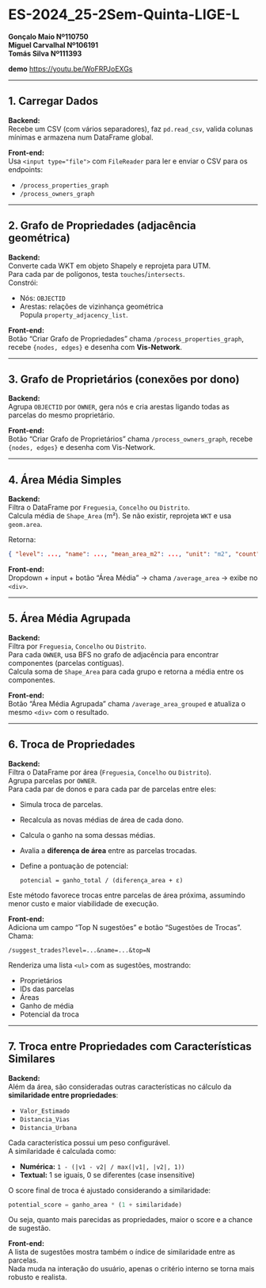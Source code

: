 # ES-2024_25-2Sem-Quinta-LIGE-L

**Gonçalo Maio Nº110750**  
**Miguel Carvalhal Nº106191**  
**Tomás Silva Nº111393**

**demo** https://youtu.be/WoFRPJoEXGs

---
## 1. Carregar Dados

**Backend:**  
Recebe um CSV (com vários separadores), faz `pd.read_csv`, valida colunas mínimas e armazena num DataFrame global.

**Front-end:**  
Usa `<input type="file">` com `FileReader` para ler e enviar o CSV para os endpoints:
- `/process_properties_graph`
- `/process_owners_graph`

---
## 2. Grafo de Propriedades (adjacência geométrica)


**Backend:**  
Converte cada WKT em objeto Shapely e reprojeta para UTM.  
Para cada par de polígonos, testa `touches`/`intersects`.  
Constrói:
- Nós: `OBJECTID`
- Arestas: relações de vizinhança geométrica  
Popula `property_adjacency_list`.

**Front-end:**  
Botão “Criar Grafo de Propriedades” chama `/process_properties_graph`, recebe `{nodes, edges}` e desenha com **Vis-Network**.

---
## 3. Grafo de Proprietários (conexões por dono)

**Backend:**  
Agrupa `OBJECTID` por `OWNER`, gera nós e cria arestas ligando todas as parcelas do mesmo proprietário.

**Front-end:**  
Botão “Criar Grafo de Proprietários” chama `/process_owners_graph`, recebe `{nodes, edges}` e desenha com Vis-Network.

---
## 4. Área Média Simples

**Backend:**  
Filtra o DataFrame por `Freguesia`, `Concelho` ou `Distrito`.  
Calcula média de `Shape_Area` (m²). Se não existir, reprojeta `WKT` e usa `geom.area`.

Retorna:
```json
{ "level": ..., "name": ..., "mean_area_m2": ..., "unit": "m2", "count": ... }
```

**Front-end:**  
Dropdown + input + botão “Área Média” → chama `/average_area` → exibe no `<div>`.

---
## 5. Área Média Agrupada

**Backend:**  
Filtra por `Freguesia`, `Concelho` ou `Distrito`.  
Para cada `OWNER`, usa BFS no grafo de adjacência para encontrar componentes (parcelas contíguas).  
Calcula soma de `Shape_Area` para cada grupo e retorna a média entre os componentes.

**Front-end:**  
Botão “Área Média Agrupada” chama `/average_area_grouped` e atualiza o mesmo `<div>` com o resultado.

---
## 6. Troca de Propriedades

**Backend:**  
Filtra o DataFrame por área (`Freguesia`, `Concelho` ou `Distrito`).  
Agrupa parcelas por `OWNER`.  
Para cada par de donos e para cada par de parcelas entre eles:

- Simula troca de parcelas.
- Recalcula as novas médias de área de cada dono.
- Calcula o ganho na soma dessas médias.
- Avalia a **diferença de área** entre as parcelas trocadas.
- Define a pontuação de potencial:
  
  ```
  potencial = ganho_total / (diferença_area + ε)
  ```

Este método favorece trocas entre parcelas de área próxima, assumindo menor custo e maior viabilidade de execução.

**Front-end:**  
Adiciona um campo “Top N sugestões” e botão “Sugestões de Trocas”.  
Chama:

```
/suggest_trades?level=...&name=...&top=N
```

Renderiza uma lista `<ul>` com as sugestões, mostrando:
- Proprietários
- IDs das parcelas
- Áreas
- Ganho de média
- Potencial da troca

---
## 7. Troca entre Propriedades com Características Similares

**Backend:**  
Além da área, são consideradas outras características no cálculo da **similaridade entre propriedades**:

- `Valor_Estimado`
- `Distancia_Vias`
- `Distancia_Urbana`

Cada característica possui um peso configurável.  
A similaridade é calculada como:

- **Numérica:** `1 - (|v1 - v2| / max(|v1|, |v2|, 1))`
- **Textual:** 1 se iguais, 0 se diferentes (case insensitive)

O score final de troca é ajustado considerando a similaridade:

```python
potential_score = ganho_area * (1 + similaridade)
```

Ou seja, quanto mais parecidas as propriedades, maior o score e a chance de sugestão.

**Front-end:**  
A lista de sugestões mostra também o índice de similaridade entre as parcelas.  
Nada muda na interação do usuário, apenas o critério interno se torna mais robusto e realista.
